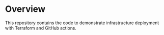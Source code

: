 # Overview
This repository contains the code to demonstrate infrastructure deployment with Terraform and GitHub actions. 
